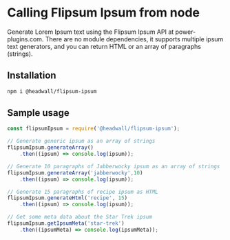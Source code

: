 # Calling Flipsum Ipsum from node

Generate Lorem Ipsum text using the Flipsum Ipsum API at power-plugins.com. There are no module dependencies, it supports multiple ipsum text generators, and you can return HTML or an array of paragraphs (strings).

## Installation

```bash
npm i @headwall/flipsum-ipsum
```

## Sample usage

```javascript
const flipsumIpsum = require('@headwall/flipsum-ipsum');

// Generate generic ipsum as an array of strings
flipsumIpsum.generateArray()
	.then((ipsum) => console.log(ipsum));

// Generate 10 paragraphs of Jabberwocky ipsum as an array of strings
flipsumIpsum.generateArray('jabberwocky',10)
	.then((ipsum) => console.log(ipsum));

// Generate 15 paragraphs of recipe ipsum as HTML
flipsumIpsum.generateHtml('recipe', 15)
	.then((ipsum) => console.log(ipsum));

// Get some meta data about the Star Trek ipsum
flipsumIpsum.getIpsumMeta('star-trek')
	.then((ipsumMeta) => console.log(ipsumMeta));
```
